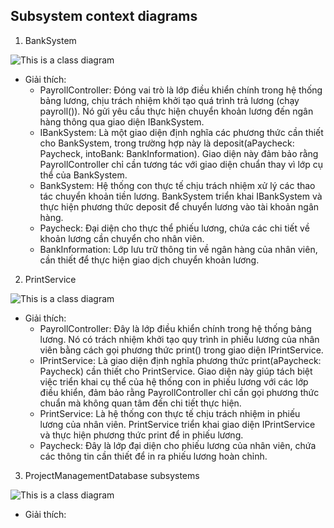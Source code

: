 ## Subsystem context diagrams
1. BankSystem

![This is a class diagram](https://www.planttext.com/api/plantuml/png/f5DBJiCm4Dtx5BEZI8swhwAeuhFehe8J66TAh3fsP4zG8-1aB3WILy1suk0IYGrPEPutRzwy6NzzVEuSSKjzgzWLtE5HQWH7QD7GqA63ex4WZ2Phr1gazf4Z5xW6rp-vmGFRDN1T0sgID33FSU23nwhRCKUX1UuI0mZ5dGDgE7akIP8JXb-4Rio2pXg1ph4HkEGgoucggk2LWVys6x2zJWIhQ_OULEoJqjZ03TUdnwWMo40zTbbZPvmaQ94QKxEvDzXdyB469F2AUqcYGN7QGZf5Mqp8sSP2U-rBjfoaqPEOWpNduRSGYvr55tpJpz42BgZdwiVOoOCifIpdO33gFCmc_5FWVPpUD9qBOOd3ynENAXlCU5sMu-Ihwc-UKDVBc0jdpMLo0iS3gdXsZUnStAqu6UzEk6JBbIYAwc9aMwYbHK794hzzGQg35ybP3YpVYYApzo8MI5EJYy12zGvr7LxGDm000F__0m00)

* Giải thích:
  - PayrollController: Đóng vai trò là lớp điều khiển chính trong hệ thống bảng lương, chịu trách nhiệm khởi tạo quá trình trả lương (chạy payroll()). Nó gửi yêu cầu thực hiện chuyển khoản lương đến ngân hàng thông qua giao diện IBankSystem.
  - IBankSystem: Là một giao diện định nghĩa các phương thức cần thiết cho BankSystem, trong trường hợp này là deposit(aPaycheck: Paycheck, intoBank: BankInformation). Giao diện này đảm bảo rằng PayrollController chỉ cần tương tác với giao diện chuẩn thay vì lớp cụ thể của BankSystem.
  - BankSystem: Hệ thống con thực tế chịu trách nhiệm xử lý các thao tác chuyển khoản tiền lương. BankSystem triển khai IBankSystem và thực hiện phương thức deposit để chuyển lương vào tài khoản ngân hàng.
  - Paycheck: Đại diện cho thực thể phiếu lương, chứa các chi tiết về khoản lương cần chuyển cho nhân viên.
  - BankInformation: Lớp lưu trữ thông tin về ngân hàng của nhân viên, cần thiết để thực hiện giao dịch chuyển khoản lương.

2. PrintService

![This is a class diagram](https://www.planttext.com/api/plantuml/png/X99DJiCm48NtFiNiA5AZxgiegWGikelW18CpRInSExAd5H5mCXOSYIlWdxYGTa5MYVtcUpDlyltvjV6CZey7BMxWddRA47WcHvR7WJpih0Df3Jkhbw1CkDcXf2NuuxCVW_2m13GTa675emYC5iUWrNUvHfC3z8K0KgFtm3roO2bMo1G_2GONsE39dPIaP3hWA7kIBoBNN6FhUg8s3Rm92Czg1Niov08rDPMX1RIu5H-nmMqP8jcqKVCq-RA5BaUGIm_4lUt4UMpOpkJP5R9uWUraj8RoDZcsphwErswE1aS-9cVsAGIKV4Jz6sqP_MzHNP-lWs_WdgV_lu-7jAHf2JFt8WpZCohjVqFFntMT5zmqaVD86bbPutir-9HqIYYq7m_5zQggghc8Rdsn70ydXMAkgT-hQZRynNsabWw5s93fub_y0m00__y30000)

* Giải thích:
  - PayrollController: Đây là lớp điều khiển chính trong hệ thống bảng lương. Nó có trách nhiệm khởi tạo quy trình in phiếu lương của nhân viên bằng cách gọi phương thức print() trong giao diện IPrintService.
  - IPrintService: Là giao diện định nghĩa phương thức print(aPaycheck: Paycheck) cần thiết cho PrintService. Giao diện này giúp tách biệt việc triển khai cụ thể của hệ thống con in phiếu lương với các lớp điều khiển, đảm bảo rằng PayrollController chỉ cần gọi phương thức chuẩn mà không quan tâm đến chi tiết thực hiện.
  - PrintService: Là hệ thống con thực tế chịu trách nhiệm in phiếu lương của nhân viên. PrintService triển khai giao diện IPrintService và thực hiện phương thức print để in phiếu lương.
  - Paycheck: Đây là lớp đại diện cho phiếu lương của nhân viên, chứa các thông tin cần thiết để in ra phiếu lương hoàn chỉnh.

3. ProjectManagementDatabase subsystems

![This is a class diagram]()

* Giải thích:
